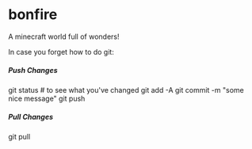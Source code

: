 # bonfire

A minecraft world full of wonders!



In case you forget how to do git:

##### Push Changes
git status    # to see what you've changed
git add -A
git commit -m "some nice message"
git push


##### Pull Changes
git pull
